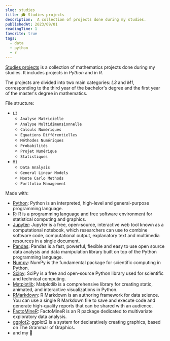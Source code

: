 ```yaml
---
slug: studies
title: 🎓 Studies projects
description:  A collection of projects done during my studies.
publishedAt: 2023/09/01
readingTime: 1
favorite: true
tags:
  - data
  - python
  - r
---
```


[Studies projects](https://github.com/ArthurDanjou/studies) is a collection of mathematics projects done during my studies. It includes projects in _Python_ and in _R_.

The projects are divided into two main categories: _L3_ and _M1_, corresponding to the third year of the bachelor's degree and the first year of the master's degree in mathematics.

File structure:
- `L3`
  - `Analyse Matricielle`
  - `Analyse Multidimensionnelle`
  - `Calculs Numériques`
  - `Equations Différentielles`
  - `Méthodes Numériques`
  - `Probabilités`
  - `Projet Numérique`
  - `Statistiques`
- `M1`
  - `Data Analysis`
  - `General Linear Models`
  - `Monte Carlo Methods`
  - `Portfolio Management`

Made with:
- [Python](https://www.python.org): Python is an interpreted, high-level and general-purpose programming language.
- [R](https://www.r-project.org): R is a programming language and free software environment for statistical computing and graphics.
- [Jupyter](https://jupyter.org): Jupyter is a free, open-source, interactive web tool known as a computational notebook, which researchers can use to combine software code, computational output, explanatory text and multimedia resources in a single document.
- [Pandas](https://pandas.pydata.org): Pandas is a fast, powerful, flexible and easy to use open source data analysis and data manipulation library built on top of the Python programming language.
- [Numpy](https://numpy.org): NumPy is the fundamental package for scientific computing in Python.
- [Scipy](https://www.scipy.org): SciPy is a free and open-source Python library used for scientific and technical computing.
- [Matplotlib](https://matplotlib.org): Matplotlib is a comprehensive library for creating static, animated, and interactive visualizations in Python.
- [RMarkdown](https://rmarkdown.rstudio.com): R Markdown is an authoring framework for data science. You can use a single R Markdown file to save and execute code and generate high-quality reports that can be shared with an audience.
- [FactoMineR](https://factominer.free.fr/): FactoMineR is an R package dedicated to multivariate exploratory data analysis.
- [ggplot2](https://ggplot2.tidyverse.org): ggplot2 is a system for declaratively creating graphics, based on The Grammar of Graphics.
- and my 🧠
